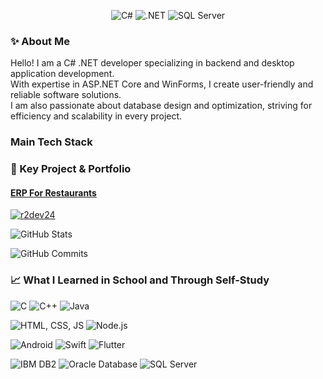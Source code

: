<p align="center">
  <img src="https://img.shields.io/badge/C%23-Developer-blue?style=flat-square&logo=c-sharp" alt="C#">
  <img src="https://img.shields.io/badge/.NET-Core_Framework-blueviolet?style=flat-square&logo=dotnet" alt=".NET">
  <img src="https://img.shields.io/badge/SQL%20Server-Database-red?style=flat-square&logo=microsoft-sql-server" alt="SQL Server">
</p>



### ✨ About Me<br/>
Hello! I am a C# .NET developer specializing in backend and desktop application development.<br/>
With expertise in ASP.NET Core and WinForms, I create user-friendly and reliable software solutions.<br/>
I am also passionate about database design and optimization, striving for efficiency and scalability in every project.<br/>

### Main Tech Stack


### 🚀 Key Project & Portfolio

#### [ERP For Restaurants](https://github.com/r2dev24/ASP.NET-Core-MVC-Projects/tree/main/ERP)


[![r2dev24](https://github-readme-activity-graph.vercel.app/graph?username=r2dev24&theme=github-compact)](https://github.com/ashutosh00710/github-readme-activity-graph)

![GitHub Stats](https://github-readme-stats.vercel.app/api?username=r2dev24&show_icons=true&theme=radical&card_width=1000)

![GitHub Commits](https://github-readme-streak-stats.herokuapp.com/?user=r2dev24&theme=radical&card_width=1000)

### 📈 What I Learned in School and Through Self-Study
![C](https://img.shields.io/badge/C-Programming_Language-blue?style=flat-square&logo=c&logoColor=white)
![C++](https://img.shields.io/badge/C++-Programming_Language-blue?style=flat-square&logo=cplusplus&logoColor=white)
![Java](https://img.shields.io/badge/Java-Programming_Language-red?style=flat-square&logo=java&logoColor=white)

![HTML, CSS, JS](https://img.shields.io/badge/HTML%20%2F%20CSS%20%2F%20JS-Frontend_Development-orange?style=flat-square&logo=html5&logoColor=white)
![Node.js](https://img.shields.io/badge/Node.js-Backend-green?style=flat-square&logo=node.js&logoColor=white)

![Android](https://img.shields.io/badge/Android-Mobile_Development-green?style=flat-square&logo=android&logoColor=white)
![Swift](https://img.shields.io/badge/Swift-Programming_Language-orange?style=flat-square&logo=swift&logoColor=white)
![Flutter](https://img.shields.io/badge/Flutter-Mobile_Development-blue?style=flat-square&logo=flutter&logoColor=white)

![IBM DB2](https://img.shields.io/badge/IBM%20DB2-Database-blue?style=flat-square&logo=ibm&logoColor=white)
![Oracle Database](https://img.shields.io/badge/Oracle_Database-Database-red?style=flat-square&logo=oracle&logoColor=white)
![SQL Server](https://img.shields.io/badge/SQL_Server-Database-darkred?style=flat-square&logo=microsoft-sql-server&logoColor=white)



